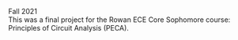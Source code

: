 Fall 2021 <br />
This was a final project for the Rowan ECE Core Sophomore course: Principles of Circuit Analysis (PECA).
